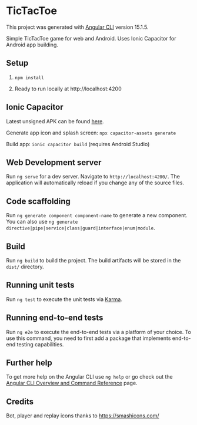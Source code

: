 # TicTacToe

This project was generated with [Angular CLI](https://github.com/angular/angular-cli) version 15.1.5.

Simple TicTacToe game for web and Android.
Uses Ionic Capacitor for Android app building.

## Setup

1. `npm install`


2. Ready to run locally at http://localhost:4200

## Ionic Capacitor

Latest unsigned APK can be found [here](apk).

Generate app icon and splash screen: `npx capacitor-assets generate`

Build app: `ionic capacitor build` (requires Android Studio)
## Web Development server

Run `ng serve` for a dev server. Navigate to `http://localhost:4200/`. The application will automatically reload if you change any of the source files.

## Code scaffolding

Run `ng generate component component-name` to generate a new component. You can also use `ng generate directive|pipe|service|class|guard|interface|enum|module`.

## Build

Run `ng build` to build the project. The build artifacts will be stored in the `dist/` directory.

## Running unit tests

Run `ng test` to execute the unit tests via [Karma](https://karma-runner.github.io).

## Running end-to-end tests

Run `ng e2e` to execute the end-to-end tests via a platform of your choice. To use this command, you need to first add a package that implements end-to-end testing capabilities.

## Further help

To get more help on the Angular CLI use `ng help` or go check out the [Angular CLI Overview and Command Reference](https://angular.io/cli) page.

## Credits

Bot, player and replay icons thanks to https://smashicons.com/
